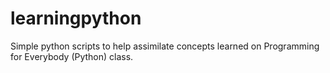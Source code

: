 # learningpython

Simple python scripts to help assimilate concepts learned on Programming for Everybody (Python) class. 
